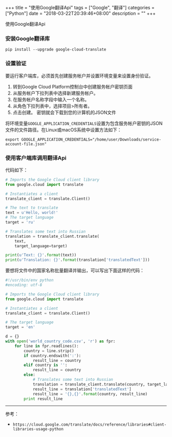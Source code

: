 +++
title = "使用Google翻译Api"
tags = ["Google", "翻译"]
categories = ["Python"]
date = "2018-03-22T20:39:46+08:00"
description = ""
+++



使用Google翻译Api

### 安装Google翻译库

```shell
pip install --upgrade google-cloud-translate
```

<!--more-->

### 设置验证

要运行客户端库，必须首先创建服务帐户并设置环境变量来设置身份验证。

1. 转到Google Cloud Platform控制台中创建服务帐户密钥页面
2. 从服务帐户下拉列表中选择新建服务帐户。
3. 在服务帐户名称字段中输入一个名称。
4. 从角色下拉列表中，选择项目>所有者。
5. 点击创建。 密钥就会下载到您的计算机的JSON文件

将环境变量`GOOGLE_APPLICATION_CREDENTIALS`设置为包含服务帐户密钥的JSON文件的文件路径。在Linux或macOS系统中设置方法如下：

```shell
export GOOGLE_APPLICATION_CREDENTIALS="/home/user/Downloads/service-account-file.json"
```

### 使用客户端库调用翻译Api

代码如下：

```python
# Imports the Google Cloud client library
from google.cloud import translate

# Instantiates a client
translate_client = translate.Client()

# The text to translate
text = u'Hello, world!'
# The target language
target = 'ru'

# Translates some text into Russian
translation = translate_client.translate(
    text,
    target_language=target)

print(u'Text: {}'.format(text))
print(u'Translation: {}'.format(translation['translatedText']))
```

要想将文件中的国家名称批量翻译并输出，可以写出下面这样的代码：

```python
#!/usr/bin/env python
#encoding: utf-8

# Imports the Google Cloud client library
from google.cloud import translate

# Instantiates a client
translate_client = translate.Client()

# The target language
target = 'en'

d = {}
with open('world_country_code.csv', 'r') as fpr:
    for line in fpr.readlines():
        country = line.strip()
        if country.endswith(':'):
            result_line = country
        elif country is '':
            result_line = country
        else:
            # Translates some text into Russian
            translation = translate_client.translate(country, target_language=target)
            result_line = translation['translatedText']
            result_line = '{},{}'.format(country, result_line)
        print result_line
```



---

参考：

- `https://cloud.google.com/translate/docs/reference/libraries#client-libraries-usage-python`

